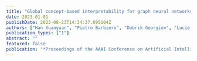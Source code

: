 ```yaml
---
title: "Global concept-based interpretability for graph neural networks via neuron analysis"
date: 2023-01-01
publishDate: 2023-08-23T14:34:37.095104Z
authors: ["Han Xuanyuan", "Pietro Barbiero", "Dobrik Georgiev", "Lucie Charlotte Magister", "Pietro Lió"]
publication_types: ["1"]
abstract: ""
featured: false
publication: "*Proceedings of the AAAI Conference on Artificial Intelligence*"
---
```


